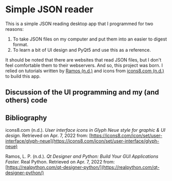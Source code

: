 # Simple JSON reader

This is a simple JSON reading desktop app that I programmed for two reasons:

1. To take JSON files on my computer and put them into an easier to digest format. 
2. To learn a bit of UI design and PyQt5 and use this as a reference.

It should be noted that there are websites that read JSON files, but I don't feel comfortable them to their webservers. And so, this project was born. I relied on tutorials written by [Ramos (n.d.)](https://realpython.com/qt-designer-python/) and icons from [icons8.com (n.d.)](https://icons8.com/icon/set/user-interface/glyph-neue) to build this app.

## Discussion of the UI programming and my (and others) code



## Bibliography

icons8.com (n.d.). _User interface icons in Glyph Neue style for graphic & UI design._ Retrieved on Apr. 7, 2022 from: [https://icons8.com/icon/set/user-interface/glyph-neue](https://icons8.com/icon/set/user-interface/glyph-neue)

Ramos, L. P. (n.d.). _Qt Designer and Python: Build Your GUI Applications Faster._ Real Python. Retrieved on Apr. 7, 2022 from: [https://realpython.com/qt-designer-python/](https://realpython.com/qt-designer-python/)
